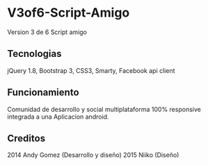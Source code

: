 # V3of6-Script-Amigo
Version 3 de 6 Script amigo

## Tecnologias
jQuery 1.8, Bootstrap 3, CSS3, Smarty, Facebook api client

## Funcionamiento 
Comunidad de desarrollo y social multiplataforma 100% responsive integrada a una Aplicacion android.

## Creditos
2014 Andy Gomez (Desarrollo y diseño)
2015 Niiko (Diseño)
